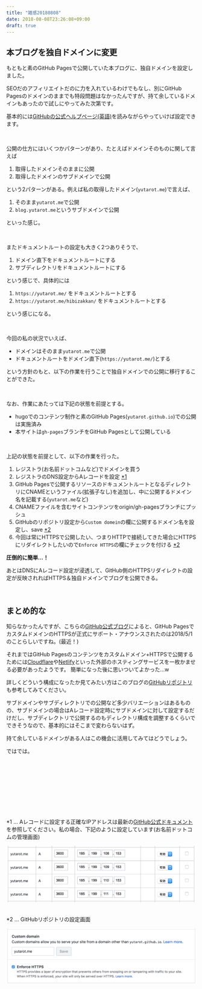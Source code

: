 ```yaml
---
title: "雑感20180808"
date: 2018-08-08T23:26:08+09:00
draft: true
---
```


## 本ブログを独自ドメインに変更

もともと素のGitHub Pagesで公開していた本ブログに、独自ドメインを設定しました。

<!--more-->

SEOだのアフィリエイトだのに力を入れているわけでもなし、別にGitHub Pagesのドメインのままでも特段問題はなかったんですが、持て余しているドメインもあったので試しにやってみた次第です。

基本的には<a href="https://help.github.com/articles/using-a-custom-domain-with-github-pages/" target="_blank">GitHubの公式ヘルプページ(英語)</a>を読みながらやっていけば設定できます。

<br>

公開の仕方にはいくつかパターンがあり、たとえばドメインそのものに関して言えば

1. 取得したドメインそのままに公開
1. 取得したドメインのサブドメインで公開

という2パターンがある。例えば私の取得したドメイン(`yutarot.me`)で言えば、

1. そのまま`yutarot.me`で公開
1. `blog.yutarot.me`というサブドメインで公開

といった感じ。

<br>

またドキュメントルートの設定も大きく2つありそうで、

1. ドメイン直下をドキュメントルートにする
1. サブディレクトリをドキュメントルートにする

という感じで、具体的には

1. `https://yutarot.me/` をドキュメントルートとする
1. `https://yutarot.me/hibizakkan/` をドキュメントルートとする

という感じになる。

<br>

今回の私の状況でいえば、

* ドメインはそのまま`yutarot.me`で公開
* ドキュメントルートをドメイン直下(`https://yutarot.me/`)とする

という方針のもと、以下の作業を行うことで独自ドメインでの公開に移行することができた。

<br>

なお、作業にあたっては下記の状態を前提とする。

* hugoでのコンテンツ制作と素のGitHub Pages(`yutarot.github.io`)での公開は実施済み
* 本サイトは`gh-pages`ブランチをGitHub Pagesとして公開している

<br>

上記の状態を前提として、以下の作業を行った。

1. レジストラ(お名前ドットコムなど)でドメインを買う
1. レジストラのDNS設定からAレコードを設定 [\*1](#1)
1. GitHub Pagesで公開するリソースのドキュメントルートとなるディレクトリにCNAMEというファイル(拡張子なし)を追加し、中に公開するドメイン名を記載する(`yutarot.me`など)
1. CNAMEファイルを含むサイトコンテンツをorigin/gh-pagesブランチにプッシュ
1. GitHubのリポジトリ設定から`Custom domein`の欄に公開するドメイン名を設定し、save [\*2](#2)
1. 今回は常にHTTPSで公開したい、つまりHTTPで接続してきた場合にHTTPSにリダイレクトしたいので`Enforce HTTPS`の欄にチェックを付ける [\*2](#2)

**圧倒的に簡単...！**

あとはDNSにAレコード設定が浸透して、GitHub側のHTTPSリダイレクトの設定が反映されればHTTPS＆独自ドメインでブログを公開できる。

<br>

## まとめ的な

知らなかったんですが、こちらの<a href="https://blog.github.com/2018-05-01-github-pages-custom-domains-https/" target="_blank">GitHub公式ブログ</a>によると、GitHub PagesでカスタムドメインのHTTPSが正式にサポート・アナウンスされたのは2018/5/1のことらしいですね。(最近！)

それまではGitHub Pagesのコンテンツをカスタムドメイン+HTTPSで公開するためには[Cloudflare](https://www.cloudflare.com/)や[Netlify](https://www.netlify.com/)といった外部のホスティングサービスを一枚かませる必要があったようです。
簡単になった後に思いついてよかった...w

詳しくどういう構成になったか見てみたい方はこのブログの[GitHubリポジトリ](https://github.com/yutarot/hibizakkan/tree/gh-pages)も参考してみてください。

サブドメインやサブディレクトリでの公開など多少バリエーションはあるものの、サブドメインの場合はAレコード設定時にサブドメインに対して設定するだけだし、サブディレクトリで公開するのもディレクトリ構成を調整するくらいでできそうなので、基本的にはそこまで変わらないはず。

持て余しているドメインがある人はこの機会に活用してみてはどうでしょう。

ではでは。

<br>
<br>
<br>
<br>
<br>
<br>
<br>
<br>
<br>

<div id="1">*1 ... Aレコードに設定する正確なIPアドレスは最新の<a href="https://help.github.com/articles/setting-up-an-apex-domain/#configuring-a-records-with-your-dns-provider">GitHub公式ドキュメント</a>を参照してください。私の場合、下記のように設定しています(お名前ドットコムの管理画面)</div>

![onamae.com](/images/2018/0808_1.png)

<br>

<div id="2">*2 ... GitHubリポジトリの設定画面</div>

![onamae.com](/images/2018/0808_2.png)
